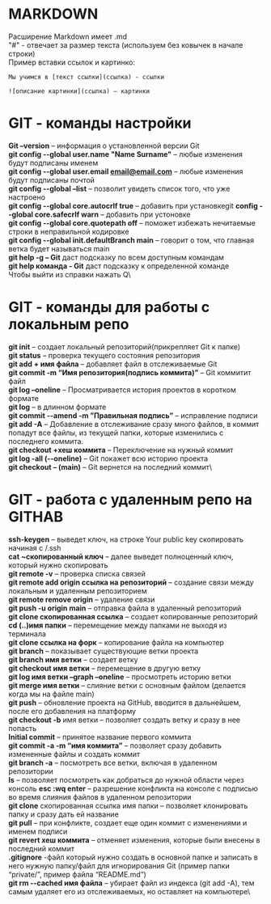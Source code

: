 # MARKDOWN
Расширение Markdown имеет .md\
"#" - отвечает за размер текста (используем без ковычек в начале строки)\
Пример вставки ссылок и картинко:

    Мы учимся в [текст ссылки](ссылка) - ссылки

    ![описание картинки](ссылка) – картинки

# GIT - команды настройки

**Git –version** – информация о установленной версии Git\
**git config --global user.name "Name Surname"** – любые изменения будут подписаны именем\
**git config --global user.email email@email.com** – любые изменения будут подписаны почтой\
**git config --global –list** – позволит увидеть список того, что уже настроено\
**git config --global core.autocrlf true** – добавить при установкеgit **config --global core.safecrlf warn** – добавить при устоновке\
**git config --global core.quotepath off** – поможет избежать нечитаемые строки в неправильной кодировке\
**git config --global init.defaultBranch main** – говорит о том, что главная ветка будет называться main\
**git help -g – Git** даст подсказку по всем доступным командам\
**git help команда - Git** даст подсказку к определенной команде\
Чтобы выйти из справки нажать Q\

# GIT - команды для работы с локальным репо

**git init** – создает локальный репозиторий(прикрепляет Git к папке)\
**git status** – проверка текущего состояния репозитория\
**git add + имя файла** – добавляет файл в отслеживаемые Git\
**git commit -m “Имя репозитория(подпись коммита)”** – Git коммитит файл\
**git log –oneline** – Просматривается история проектов в коротком формате\
**git log** – в длинном формате\
**git commit --amend -m ”Правильная подпись”** – исправление подписи\
**git add -A** – Добавление в отслеживание сразу много файлов, в коммит попадут все файлы, из текущей папки, которые изменились с последнего коммита.\
**git checkout +хеш коммита** – Переключение на нужный коммит\
**git log -all (--oneline)** – Git покажет всю историю проекта\
**git checkout – (main)** – Git вернется на последний коммит\

# GIT - работа с удаленным репо на GITHAB

**ssh-keygen** – выведет ключ, на строке Your public key скопировать начиная с /.ssh\
**cat ~скопированный ключ** – далее выведет полноценный ключ, который нужно скопировать\
**git remote -v** – проверка списка связей \
**git remote add origin ссылка на репозиторий** – создание связи между локальным и удаленным репозиторием\
**git remote remove origin** – удаление связи\
**git push -u origin main** – отправка файла в удаленный репозиторий\
**git clone скопированная ссылка** – создает копированные репозиторий\
**cd (..)имя папки** – перемещение между папками не выходя из терминала\
**git clone ссылка на форк** – копирование файла на компьютер\
**git branch** – показывает существующие ветки проекта\
**git branch имя ветки** – создает ветку \
**git checkout имя ветки** – перемещение в другую ветку\
**git log имя ветки –graph –oneline** – просмотреть историю ветки\
**git merge имя ветки** – слияние ветки с основным файлом (делается когда мы на файле main)\
**git push** – обновление проекта на GitHub, вводится в дальнейшем, после его добавления на платформу\
**git checkout -b** имя ветки – позволяет создать ветку и сразу в нее попасть\
**Initial commit** – принятое название первого коммита\
**git commit -a -m “имя коммита”** – позволяет сразу добавить измененные файлы и создать коммит\
**git branch -a** – посмотреть все ветки, включая в удаленном репозитории\
**ls** – позволяет посмотреть как добраться до нужной области через консоль
**esc :wq enter** – разрешение конфликта на консоле с подписью во время слияния файлов в удаленном репозитории\
**git clone** скопированная ссылка имя папки – позволяет клонировать папку и сразу дать ей название\
**git pull** – при конфликте, создает еще один коммит с изменениями и именем подписи\
**git revert хеш коммита** – отменяет изменения, которые были внесены в последний коммит\
**.gitignore** -файл который нужно создать в основной папке и записать в него нужную папку/файл для игнорирования Git (пример папки “private/”, пример файла “README.md”)\
**git rm --cached имя файла** – убирает файл из индекса (git add -A), тем самым удаляет его из отслеживаемых, но оставляет на компьютере\